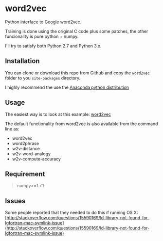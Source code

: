 word2vec
========

Python interface to Google word2vec.

Training is done using the original C code plus some patches, the other funcionality is pure python + numpy.

I'll try to satisfy both Python 2.7 and Python 3.x.

## Installation

You can clone or download this repo from Github and copy the `word2vec` folder to you `site-packages` directory.

I highly recommend the use the [Anaconda python distribution](http://continuum.io/downloads)

## Usage

The easiest way is to look at this example:
[word2vec](http://nbviewer.ipython.org/urls/raw.github.com/danielfrg/word2vec/master/examples/word2vec.ipynb)

The default functionality from word2vec is also available from the command line as:
- word2vec
- word2phrase
- w2v-distance
- w2v-word-analogy
- w2v-compute-accuracy

## Requirement

> numpy>=1.7.1

## Issues

Some people reported that they needed to do this if running OS X:
[http://stackoverflow.com/questions/15590169/ld-library-not-found-for-lgfortran-mac-symlink-issue](http://stackoverflow.com/questions/15590169/ld-library-not-found-for-lgfortran-mac-symlink-issue)
